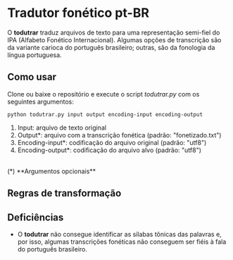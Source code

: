 # Tradutor fonético pt-BR

O **todutrar** traduz arquivos de texto para uma representação semi-fiel do IPA (Alfabeto Fonético Internacional). Algumas opções de transcrição são da variante carioca do português brasileiro; outras, são da fonologia da língua portuguesa.

## Como usar

Clone ou baixe o repositório e execute o script *todutrar.py* com os seguintes argumentos:

    python todutrar.py input output encoding-input encoding-output

1. Input: arquivo de texto original
2. Output*: arquivo com a transcrição fonética (padrão: "fonetizado.txt")
3. Encoding-input*: codificação do arquivo original (padrão: "utf8")
4. Encoding-output*: codificação do arquivo alvo (padrão: "utf8") 
<br>
(*) **Argumentos opcionais**

## Regras de transformação

## Deficiências
* O **todutrar** não consegue identificar as sílabas tônicas das palavras e, por isso, algumas transcrições fonéticas não conseguem ser fiéis à fala do português brasileiro.